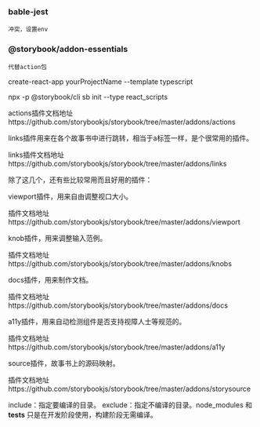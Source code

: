 ###  bable-jest 
```
冲突，设置env
```

### @storybook/addon-essentials
```
代替action包
```


create-react-app  yourProjectName --template typescript

npx -p @storybook/cli sb init --type react_scripts

actions插件文档地址https://github.com/storybookjs/storybook/tree/master/addons/actions

links插件用来在各个故事书中进行跳转，相当于a标签一样，是个很常用的插件。

links插件文档地址https://github.com/storybookjs/storybook/tree/master/addons/links

除了这几个，还有些比较常用而且好用的插件：

viewport插件，用来自由调整视口大小。

插件文档地址https://github.com/storybookjs/storybook/tree/master/addons/viewport

knob插件，用来调整输入范例。

插件文档地址https://github.com/storybookjs/storybook/tree/master/addons/knobs

docs插件，用来制作文档。

插件文档地址https://github.com/storybookjs/storybook/tree/master/addons/docs

a11y插件，用来自动检测组件是否支持视障人士等规范的。

插件文档地址https://github.com/storybookjs/storybook/tree/master/addons/a11y

source插件，故事书上的源码映射。

插件文档地址https://github.com/storybookjs/storybook/tree/master/addons/storysource





include：指定要编译的目录。
exclude：指定不编译的目录。node_modules 和 __tests__ 只是在开发阶段使用，构建阶段无需编译。

